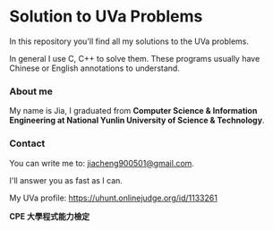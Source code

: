 # Solution to UVa Problems
In this repository you'll find all my solutions to the UVa problems.

In general I use C, C++ to solve them. These programs usually have Chinese or English annotations to understand.

### About me
My name is Jia, 
I graduated from __Computer Science & Information Engineering at National Yunlin University of Science & Technology__. 

### Contact
You can write me to: jiacheng900501@gmail.com.

I'll answer you as fast as I can.

My UVa profile: https://uhunt.onlinejudge.org/id/1133261

**CPE 大學程式能力檢定**
